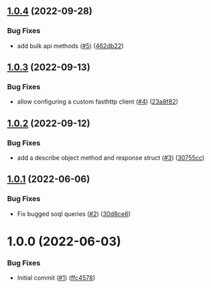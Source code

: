## [1.0.4](https://github.com/catalystsquad/salesforce-utils/compare/v1.0.3...v1.0.4) (2022-09-28)


### Bug Fixes

* add bulk api methods ([#5](https://github.com/catalystsquad/salesforce-utils/issues/5)) ([462db22](https://github.com/catalystsquad/salesforce-utils/commit/462db22d95d91b05837f100e594fcd3bfb41f84e))

## [1.0.3](https://github.com/catalystsquad/salesforce-utils/compare/v1.0.2...v1.0.3) (2022-09-13)


### Bug Fixes

* allow configuring a custom fasthttp client ([#4](https://github.com/catalystsquad/salesforce-utils/issues/4)) ([23a8f82](https://github.com/catalystsquad/salesforce-utils/commit/23a8f826f43b3af714453d3c037bc6d46dda26f7))

## [1.0.2](https://github.com/catalystsquad/salesforce-utils/compare/v1.0.1...v1.0.2) (2022-09-12)


### Bug Fixes

* add a describe object method and response struct ([#3](https://github.com/catalystsquad/salesforce-utils/issues/3)) ([30755cc](https://github.com/catalystsquad/salesforce-utils/commit/30755cc6c10ff655a2920e3e13cac23982551d0d))

## [1.0.1](https://github.com/catalystsquad/salesforce-utils/compare/v1.0.0...v1.0.1) (2022-06-06)


### Bug Fixes

* Fix bugged soql queries ([#2](https://github.com/catalystsquad/salesforce-utils/issues/2)) ([30d8ce6](https://github.com/catalystsquad/salesforce-utils/commit/30d8ce608ce4a4253806f6956d44197c3dc34c63))

# 1.0.0 (2022-06-03)


### Bug Fixes

* Initial commit ([#1](https://github.com/catalystsquad/salesforce-utils/issues/1)) ([ffc4578](https://github.com/catalystsquad/salesforce-utils/commit/ffc45786111974a8532cd2659d775f3143b3a0cb))
